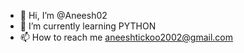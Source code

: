 - 👋 Hi, I’m @Aneesh02
- 🌱 I’m currently learning PYTHON
- 📫 How to reach me aneeshtickoo2002@gmail.com

<!---
Aneesh02/Aneesh02 is a ✨ special ✨ repository because its `README.md` (this file) appears on your GitHub profile.
You can click the Preview link to take a look at your changes.
--->

